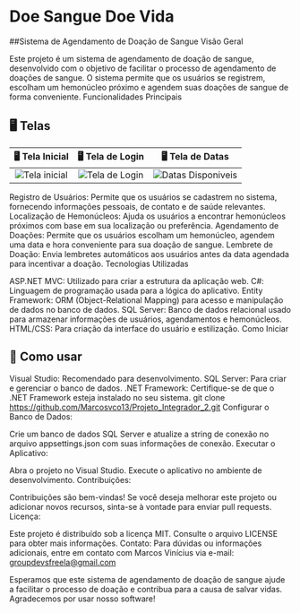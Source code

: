 # Doe Sangue Doe Vida

##Sistema de Agendamento de Doação de Sangue Visão Geral

Este projeto é um sistema de agendamento de doação de sangue, desenvolvido com o objetivo de facilitar o processo de agendamento de doações de sangue. O sistema permite que os usuários se registrem, escolham um hemonúcleo próximo e agendem suas doações de sangue de forma conveniente.
Funcionalidades Principais

## 🖥️ Telas
🖥️ Tela Inicial                                                                                    | 🖥️ Tela de Login                                                                                  | 🖥️ Tela de Datas   
:----------:                                                                                   | :--------------:                                                                             | :--------------:
![Tela inicial](https://github.com/danielcperalba/Doe-Sangue-Doe-Vida/assets/81268953/0a89bf3f-3e56-4162-9f1b-9f259cc3d095)   | ![Tela de Login](https://github.com/danielcperalba/Doe-Sangue-Doe-Vida/assets/81268953/e68bbcbd-8b0e-4b17-92d5-7e56078bdcd8) | ![Datas Disponiveis](https://github.com/danielcperalba/Doe-Sangue-Doe-Vida/assets/81268953/b8de664f-ad19-42e2-a284-d3106599884a)



Registro de Usuários: Permite que os usuários se cadastrem no sistema, fornecendo informações pessoais, de contato e de saúde relevantes.
Localização de Hemonúcleos: Ajuda os usuários a encontrar hemonúcleos próximos com base em sua localização ou preferência.
Agendamento de Doações: Permite que os usuários escolham um hemonúcleo, agendem uma data e hora conveniente para sua doação de sangue.
Lembrete de Doação: Envia lembretes automáticos aos usuários antes da data agendada para incentivar a doação.
Tecnologias Utilizadas

ASP.NET MVC: Utilizado para criar a estrutura da aplicação web.
C#: Linguagem de programação usada para a lógica do aplicativo.
Entity Framework: ORM (Object-Relational Mapping) para acesso e manipulação de dados no banco de dados.
SQL Server: Banco de dados relacional usado para armazenar informações de usuários, agendamentos e hemonúcleos.
HTML/CSS: Para criação da interface do usuário e estilização.
Como Iniciar

## 🔎 Como usar

Visual Studio: Recomendado para desenvolvimento.
SQL Server: Para criar e gerenciar o banco de dados.
.NET Framework: Certifique-se de que o .NET Framework esteja instalado no seu sistema.
git clone https://github.com/Marcosvco13/Projeto_Integrador_2.git
Configurar o Banco de Dados:

Crie um banco de dados SQL Server e atualize a string de conexão no arquivo appsettings.json com suas informações de conexão.
Executar o Aplicativo:

Abra o projeto no Visual Studio.
Execute o aplicativo no ambiente de desenvolvimento.
Contribuições:

Contribuições são bem-vindas! Se você deseja melhorar este projeto ou adicionar novos recursos, sinta-se à vontade para enviar pull requests.
Licença:

Este projeto é distribuído sob a licença MIT. Consulte o arquivo LICENSE para obter mais informações.
Contato: Para dúvidas ou informações adicionais, entre em contato com Marcos Vinícius via e-mail: groupdevsfreela@gmail.com

Esperamos que este sistema de agendamento de doação de sangue ajude a facilitar o processo de doação e contribua para a causa de salvar vidas. Agradecemos por usar nosso software!
